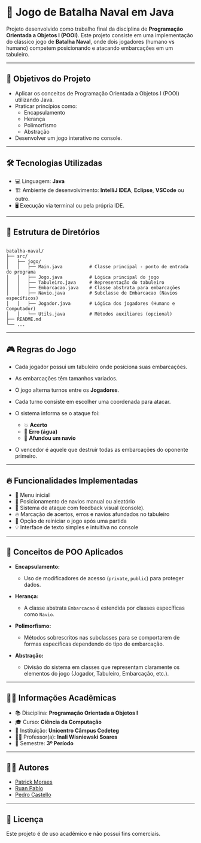 # 🚢 Jogo de Batalha Naval em Java

Projeto desenvolvido como trabalho final da disciplina de **Programação Orientada a Objetos I (POOI)**. Este projeto consiste em uma implementação do clássico jogo de **Batalha Naval**, onde dois jogadores (humano vs humano) competem posicionando e atacando embarcações em um tabuleiro.

---

## 🎯 Objetivos do Projeto

- Aplicar os conceitos de Programação Orientada a Objetos I (POOI) utilizando Java.
- Praticar princípios como:
  - Encapsulamento
  - Herança
  - Polimorfismo
  - Abstração
- Desenvolver um jogo interativo no console.

---

## 🛠️ Tecnologias Utilizadas

- 💻 Linguagem: **Java** 
- 🏗️ Ambiente de desenvolvimento: **IntelliJ IDEA**, **Eclipse**, **VSCode** ou outro.
- 🖥️ Execução via terminal ou pela própria IDE.

---

## 📂 Estrutura de Diretórios

```

batalha-naval/
├── src/
│   ├── jogo/
│   │   ├── Main.java          # Classe principal - ponto de entrada do programa
│   │   ├── Jogo.java          # Lógica principal do jogo
│   │   ├── Tabuleiro.java     # Representação do tabuleiro
│   │   ├── Embarcacao.java    # Classe abstrata para embarcações
│   │   ├── Navio.java         # Subclasse de Embarcacao (Navios específicos)
│   │   ├── Jogador.java       # Lógica dos jogadores (Humano e Computador)
│   │   └── Utils.java         # Métodos auxiliares (opcional)
├── README.md
└── ...

````

---

## 🎮 Regras do Jogo

* Cada jogador possui um tabuleiro onde posiciona suas embarcações.
* As embarcações têm tamanhos variados.
* O jogo alterna turnos entre os **Jogadores**.
* Cada turno consiste em escolher uma coordenada para atacar.
* O sistema informa se o ataque foi:

  * 💥 **Acerto**
  * 🌊 **Erro (água)**
  * 🚢 **Afundou um navio**
* O vencedor é aquele que destruir todas as embarcações do oponente primeiro.

---

## 🔥 Funcionalidades Implementadas

* 📜 Menu inicial
* 🚢 Posicionamento de navios manual ou aleatório
* 🎯 Sistema de ataque com feedback visual (console).
* 🔥 Marcação de acertos, erros e navios afundados no tabuleiro
* 🔁 Opção de reiniciar o jogo após uma partida
* 💡 Interface de texto simples e intuitiva no console

---

## 🧠 Conceitos de POO Aplicados

* **Encapsulamento:**

  * Uso de modificadores de acesso (`private`, `public`) para proteger dados.
* **Herança:**

  * A classe abstrata `Embarcacao` é estendida por classes específicas como `Navio`.
* **Polimorfismo:**

  * Métodos sobrescritos nas subclasses para se comportarem de formas específicas dependendo do tipo de embarcação.
* **Abstração:**

  * Divisão do sistema em classes que representam claramente os elementos do jogo (Jogador, Tabuleiro, Embarcação, etc.).

---

## 👨‍🏫 Informações Acadêmicas

* 📚 Disciplina: **Programação Orientada a Objetos I**
* 🎓 Curso: **Ciência da Computação**
* 🏫 Instituição: **Unicentro Câmpus Cedeteg**
* 👨‍🏫 Professor(a): **Inali Wisniewski Soares**
* 📅 Semestre: **3º Período**

---

## 👨‍💻 Autores

* [Patrick Moraes](https://github.com/patr0ka)
* [Ruan Pablo](https://github.com/Ruanrpm)
* [Pedro Castello](https://github.com/phcastello)

---

## 📄 Licença

Este projeto é de uso acadêmico e não possui fins comerciais.
